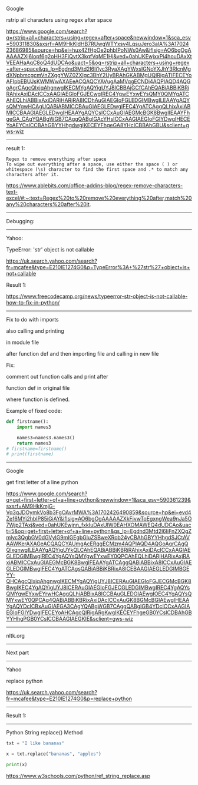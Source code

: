 Google

rstrip all characters using regex after space

https://www.google.com/search?q=rstrip+all+characters+using+regex+after+space&newwindow=1&sca_esv=590311830&sxsrf=AM9HkKldHB7RUwgWTYxsv4LqsuJero3alA%3A1702423686985&source=hp&ei=hux4ZfHpOe2phbIPoNWs0Aw&iflsig=AO6bgOgAAAAAZXj6lopf6g2oHH3FiQvtX3kqfVqME1Hj&ved=0ahUKEwjxxPi4houDAxXtVEEAHaAqC8oQ4dUDCAo&uact=5&oq=rstrip+all+characters+using+regex+after+space&gs_lp=Egdnd3Mtd2l6Ii1yc3RyaXAgYWxsIGNoYXJhY3RlcnMgdXNpbmcgcmVnZXggYWZ0ZXIgc3BhY2UyBRAhGKABMgUQIRigATIFECEYoAFIpbEBUJsKWMWwAXAEeACQAQCYAVugAaMVqgECNDi4AQPIAQD4AQGoAgrCAgcQIxjqAhgnwgIKECMYgAQYigUYJ8ICBBAjGCfCAhEQABiABBiKBRiRAhixAxiDAcICCxAAGIAEGIoFGJECwgIREC4YgwEYxwEYsQMY0QMYgATCAhEQLhiABBixAxiDARjHARjRA8ICDhAuGIAEGIoFGLEDGIMBwgILEAAYgAQYsQMYgwHCAgUQABiABMICCBAuGIAEGLEDwgIFEC4YgATCAggQLhixAxiABMICCBAAGIAEGLEDwgIHEAAYgAQYCsICCxAuGIAEGMcBGK8BwgIIEAAYFhgeGA_CAgYQABgWGB7CAggQABgIGAcYHsICCxAAGIAEGIoFGIYDwgIHECEYoAEYCsICCBAhGBYYHhgdwgIKECEYFhgeGA8YHcICBBAhGBU&sclient=gws-wiz

____

result 1:

```text
Regex to remove everything after space
To wipe out everything after a space, use either the space ( ) or whitespace (\s) character to find the first space and .* to match any characters after it.
```

https://www.ablebits.com/office-addins-blog/regex-remove-characters-text-excel/#:~:text=Regex%20to%20remove%20everything%20after,match%20any%20characters%20after%20it.

____

Debugging:

____


Yahoo:

TypeError: 'str' object is not callable

https://uk.search.yahoo.com/search?fr=mcafee&type=E210IE1274G0&p=TypeError%3A+%27str%27+object+is+not+callable


Result 1:

https://www.freecodecamp.org/news/typeerror-str-object-is-not-callable-how-to-fix-in-python/

____

Fix to do with imports

also calling and printing

in module file

after function def and then importing file and calling in new file

Fix:

comment out function calls and print after 

function def in original file

where function is defined.

Example of fixed code:

```python
def firstname():
    import names3

    names3=names3.names3()
    return names3
# firstname=firstname()
# print(firstname)
```

____

Google

get first letter of a line python

https://www.google.com/search?q=get+first+letter+of+a+line+python&newwindow=1&sca_esv=590361239&sxsrf=AM9HkKmjG-Vq3qJDOymkVo8b3FgOAvrMWA%3A1702426490859&source=hp&ei=evd4Zef6MYi2hbIP85iGiAY&iflsig=AO6bgOgAAAAAZXkFivwToEgxngWea9nJa5O7Wjp2TAxj&ved=0ahUKEwjnn_fxkIuDAxUIW0EAHXOMAWEQ4dUDCAo&uact=5&oq=get+first+letter+of+a+line+python&gs_lp=Egdnd3Mtd2l6IiFnZXQgZmlyc3QgbGV0dGVyIG9mIGEgbGluZSBweXRob24yCBAhGBYYHhgdSJCtAVAAWKerAXAGeACQAQCYAUmgAcERqgECMzm4AQPIAQD4AQGoAgrCAgQQIxgnwgILEAAYgAQYigUYkQLCAhEQABiABBiKBRiRAhixAxiDAcICCxAAGIAEGLEDGIMBwgIREC4YgAQYsQMYgwEYxwEY0QPCAhEQLhiDARjHARixAxjRAxiABMICCxAuGIAEGMcBGK8BwgIFEAAYgATCAggQABiABBixA8ICCxAuGIAEGLEDGIMBwgIFEC4YgATCAgsQABiABBiKBRixA8ICEBAAGIAEGLEDGIMBGEYY-QHCAgcQIxjqAhgnwgIKECMYgAQYigUYJ8ICERAuGIAEGIoFGJECGMcBGK8BwgIKEC4YgAQYigUYJ8ICERAuGIAEGIoFGJECGLEDGIMBwgIREC4YgAQYsQMYgwEYxwEYrwHCAggQLhiABBixA8ICCBAuGLEDGIAEwgIOEC4YgAQYsQMYxwEY0QPCAg4QABiABBiKBRixAxiDAcICCxAuGK8BGMcBGIAEwgIHEAAYgAQYDcICBxAuGIAEGA3CAgYQABgWGB7CAggQABgIGB4YDcICCxAAGIAEGIoFGIYDwgIFECEYoAHCAgcQIRigARgKwgIKECEYFhgeGB0YCsICDBAhGBYYHhgPGB0YCsICCBAAGIAEGKIE&sclient=gws-wiz

____

nltk.org

____

Next part

____

Yahoo

replace python

https://uk.search.yahoo.com/search?fr=mcafee&type=E210IE1274G0&p=replace+python

____

Result 1:

____

Python String replace() Method

```python
txt = "I like bananas"

x = txt.replace("bananas", "apples")

print(x)
```

https://www.w3schools.com/python/ref_string_replace.asp
